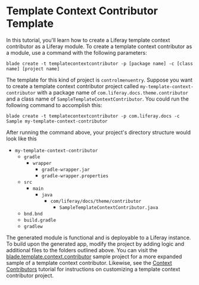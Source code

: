 # Template Context Contributor Template

In this tutorial, you'll learn how to create a Liferay template context
contributor as a Liferay module. To create a template context contributor as a
module, use a command with the following parameters: 

    blade create -t templatecontextcontributor -p [package name] -c [class name] [project name]

The template for this kind of project is `controlmenuentry`. Suppose you want to
create a template context contributor project called
`my-template-context-contributor` with a package name of
`com.liferay.docs.theme.contributor` and a class name of
`SampleTemplateContextContributor`. You could run the following command to
accomplish this:

    blade create -t templatecontextcontributor -p com.liferay.docs -c Sample my-template-context-contributor

After running the command above, your project's directory structure would look
like this

- `my-template-context-contributor`
    - `gradle`
        - `wrapper`
            - `gradle-wrapper.jar`
            - `gradle-wrapper.properties`
    - `src`
        - `main`
            - `java`
                - `com/liferay/docs/theme/contributor`
                    - `SampleTemplateContextContributor.java`
    - `bnd.bnd`
    - `build.gradle`
    - `gradlew`

The generated module is functional and is deployable to a Liferay instance. To
build upon the generated app, modify the project by adding logic and additional
files to the folders outlined above. You can visit the
[blade.template.context.contributor](https://github.com/liferay/liferay-blade-samples/tree/master/liferay-gradle/blade.template.context.contributor)
sample project for a more expanded sample of a template context contributor.
Likewise, see the
[Context Contributors](/develop/tutorials/-/knowledge_base/7-0/context-contributors)
tutorial for instructions on customizing a template context contributor project.
